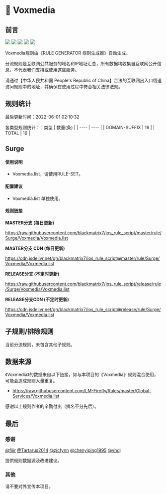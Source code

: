 # 🧸 Voxmedia

## 前言

![](https://shields.io/badge/-移除重复规则-ff69b4) ![](https://shields.io/badge/-DOMAIN与DOMAIN--SUFFIX合并-green) ![](https://shields.io/badge/-DOMAIN--SUFFIX间合并-critical) ![](https://shields.io/badge/-DOMAIN--SUFFIX与DOMAIN--KEYWORD合并-blue) ![](https://shields.io/badge/-IP--CIDR(6)合并-blueviolet) 

Voxmedia规则由《RULE GENERATOR 规则生成器》自动生成。

分流规则是互联网公共服务的域名和IP地址汇总，所有数据均收集自互联网公开信息，不代表我们支持或使用这些服务。

请通过【中华人民共和国 People's Republic of China】合法的互联网出入口信道访问规则中的地址，并确保在使用过程中符合相关法律法规。

## 规则统计

最后更新时间：2022-06-01 02:10:32

各类型规则统计：
| 类型 | 数量(条)  | 
| ---- | ----  |
| DOMAIN-SUFFIX | 16  | 
| TOTAL | 16  | 


## Surge 

#### 使用说明
- Voxmedia.list，请使用RULE-SET。

#### 配置建议
- Voxmedia.list 单独使用。

#### 规则链接
**MASTER分支 (每日更新)**

https://raw.githubusercontent.com/blackmatrix7/ios_rule_script/master/rule/Surge/Voxmedia/Voxmedia.list

**MASTER分支 CDN (每日更新)**

https://cdn.jsdelivr.net/gh/blackmatrix7/ios_rule_script@master/rule/Surge/Voxmedia/Voxmedia.list

**RELEASE分支 (不定时更新)**

https://raw.githubusercontent.com/blackmatrix7/ios_rule_script/release/rule/Surge/Voxmedia/Voxmedia.list

**RELEASE分支CDN (不定时更新)**

https://cdn.jsdelivr.net/gh/blackmatrix7/ios_rule_script@release/rule/Surge/Voxmedia/Voxmedia.list

## 子规则/排除规则


当前分流规则，未包含其他子规则。

## 数据来源

《Voxmedia》的数据来自以下链接，如与本项目的《Voxmedia》规则混合使用，可能会造成规则大量重复。

- https://raw.githubusercontent.com/LM-Firefly/Rules/master/Global-Services/Voxmedia.list


感谢以上规则作者的辛勤付出（排名不分先后）。

## 最后

### 感谢

[@fiiir](https://github.com/fiiir) [@Tartarus2014](https://github.com/Tartarus2014) [@zjcfynn](https://github.com/zjcfynn) [@chenyiping1995](https://github.com/chenyiping1995) [@vhdj](https://github.com/vhdj)

提供规则数据源及改进建议。

### 其他

请不要对外宣传本项目。